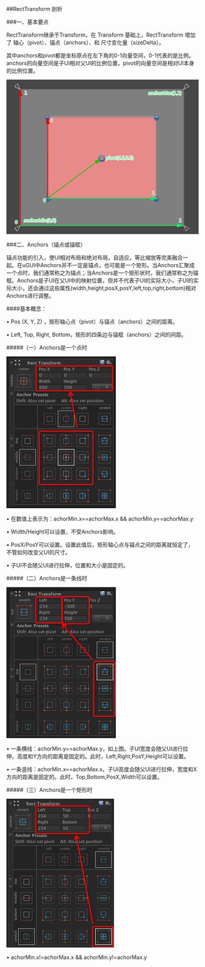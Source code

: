 ##RectTransform 剖析

###一、基本要点

RectTransform继承于Transform，在 Transform 基础上，RectTransform 增加了 轴心（pivot）、锚点（anchors）、和 尺寸变化量（sizeDelta）。


其中anchors和pivot都是坐标原点在左下角的0-1向量空间，0-1代表的是比例。anchors的向量空间是子UI相对父UI的比例位置，pivot的向量空间是相对UI本身的比例位置。


![](/assets/rect_anchors_pivot.png)


###二、Anchors（锚点或锚框）

锚点功能的引入，使UI相对布局和绝对布局，自适应，等比缩放等完美融合一起。在uGUI中Anchors并不一定是锚点，也可能是一个矩形。当Anchors汇聚成一个点时，我们通常称之为锚点；当Anchors是一个矩形状时，我们通常称之为锚框。Anchors是子UI在父UI中的映射位置，但并不代表子UI的实际大小，子UI的实际大小，还会通过这些属性(width,height,posX,posY,left,top,right,bottom)相对Anchors进行调整。


####基本概念：

• Pos (X, Y, Z) ，矩形轴心点（pivot）与锚点（anchors）之间的距离。

• Left, Top, Right, Bottom，矩形的四条边与锚框（anchors）之间的间距。


#####（一）Anchors是一个点时

![](/assets/20151031-0.png)

• 在数值上表示为：achorMin.x==achorMax.x && achorMin.y==achorMax.y

• Width/Height可以设置，不受Anchors影响。

• PosX/PosY可以设置。设置此值后，矩形轴心点与锚点之间的距离就恒定了，不管如何改变父UI的尺寸。

• 子UI不会随父UI进行拉伸，位置和大小是固定的。

#####（二）Anchors是一条线时

![](/assets/20151031-1.png)

• 一条横线：achorMin.y==achorMax.y，如上图。子UI宽度会随父UI进行拉伸，高度和Y方向的距离是固定的。此时，Left,Right,PosY,Height可以设置。


• 一条竖线：achorMin.x==achorMax.x。子UI高度会随父UI进行拉伸，宽度和X方向的距离是固定的。此时，Top,Bottom,PosX,Width可以设置。

#####（三）Anchors是一个矩形时

![](/assets/20151031-2.png)

• achorMin.x!=achorMax.x && achorMin.y!=achorMax.y






